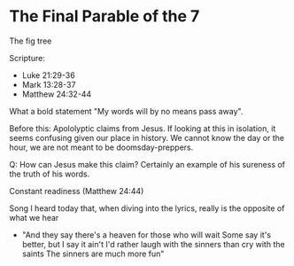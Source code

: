 # The Final Parable of the 7
The fig tree

Scripture:
- Luke 21:29-36
- Mark 13:28-37
- Matthew 24:32-44 

What a bold statement "My words will by no means pass away".

Before this: Apololyptic claims from Jesus. If looking at this in isolation, it seems confusing given our place in history.
We cannot know the day or the hour, we are not meant to be doomsday-preppers.

Q: How can Jesus make this claim? Certainly an example of his sureness of the truth of his words.

Constant readiness (Matthew 24:44)

Song I heard today that, when diving into the lyrics, really is the opposite of what we hear
- "And they say there's a heaven for those who will wait
Some say it's better, but I say it ain't
I'd rather laugh with the sinners than cry with the saints
The sinners are much more fun"